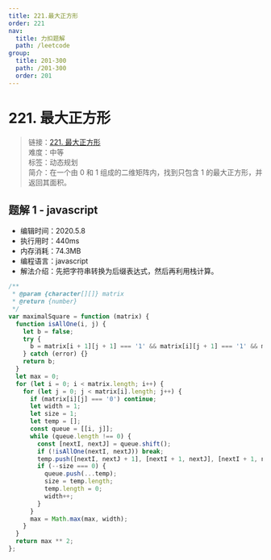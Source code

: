```yaml
---
title: 221.最大正方形
order: 221
nav:
  title: 力扣题解
  path: /leetcode
group:
  title: 201-300
  path: /201-300
  order: 201
---
```


# 221. 最大正方形

> 链接：[221. 最大正方形](https://leetcode-cn.com/problems/maximal-square/)  
> 难度：中等  
> 标签：动态规划  
> 简介：在一个由 0 和 1 组成的二维矩阵内，找到只包含 1 的最大正方形，并返回其面积。

## 题解 1 - javascript

- 编辑时间：2020.5.8
- 执行用时：440ms
- 内存消耗：74.3MB
- 编程语言：javascript
- 解法介绍：先把字符串转换为后缀表达式，然后再利用栈计算。

```javascript
/**
 * @param {character[][]} matrix
 * @return {number}
 */
var maximalSquare = function (matrix) {
  function isAllOne(i, j) {
    let b = false;
    try {
      b = matrix[i + 1][j + 1] === '1' && matrix[i][j + 1] === '1' && matrix[i + 1][j] === '1';
    } catch (error) {}
    return b;
  }
  let max = 0;
  for (let i = 0; i < matrix.length; i++) {
    for (let j = 0; j < matrix[i].length; j++) {
      if (matrix[i][j] === '0') continue;
      let width = 1;
      let size = 1;
      let temp = [];
      const queue = [[i, j]];
      while (queue.length !== 0) {
        const [nextI, nextJ] = queue.shift();
        if (!isAllOne(nextI, nextJ)) break;
        temp.push([nextI, nextJ + 1], [nextI + 1, nextJ], [nextI + 1, nextJ + 1]);
        if (--size === 0) {
          queue.push(...temp);
          size = temp.length;
          temp.length = 0;
          width++;
        }
      }
      max = Math.max(max, width);
    }
  }
  return max ** 2;
};
```
